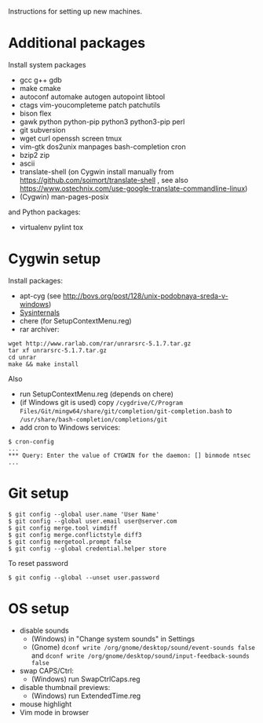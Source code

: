 Instructions for setting up new machines.

# Additional packages

Install system packages
* gcc g++ gdb
* make cmake
* autoconf automake autogen autopoint libtool
* ctags vim-youcompleteme patch patchutils
* bison flex
* gawk python python-pip python3 python3-pip perl
* git subversion
* wget curl openssh screen tmux
* vim-gtk dos2unix manpages bash-completion cron
* bzip2 zip
* ascii
* translate-shell (on Cygwin install manually from https://github.com/soimort/translate-shell , see also https://www.ostechnix.com/use-google-translate-commandline-linux)
* (Cygwin) man-pages-posix

and Python packages:
* virtualenv pylint tox

# Cygwin setup

Install packages:
* apt-cyg (see http://bovs.org/post/128/unix-podobnaya-sreda-v-windows)
* [Sysinternals](https://docs.microsoft.com/en-us/sysinternals)
* chere (for SetupContextMenu.reg)
* rar archiver:
```
wget http://www.rarlab.com/rar/unrarsrc-5.1.7.tar.gz
tar xf unrarsrc-5.1.7.tar.gz
cd unrar
make && make install
```

Also
* run SetupContextMenu.reg (depends on chere)
* (if Windows git is used) copy `/cygdrive/C/Program Files/Git/mingw64/share/git/completion/git-completion.bash` to `/usr/share/bash-completion/completions/git`
* add cron to Windows services:
```
$ cron-config
...
*** Query: Enter the value of CYGWIN for the daemon: [] binmode ntsec
...
```

# Git setup

```
$ git config --global user.name 'User Name'
$ git config --global user.email user@server.com
$ git config merge.tool vimdiff
$ git config merge.conflictstyle diff3
$ git config mergetool.prompt false
$ git config --global credential.helper store
```

To reset password
```
$ git config --global --unset user.password
```

# OS setup

* disable sounds
  * (Windows) in "Change system sounds" in Settings
  * (Gnome) `dconf write /org/gnome/desktop/sound/event-sounds false` and `dconf write /org/gnome/desktop/sound/input-feedback-sounds false`
* swap CAPS/Ctrl:
  * (Windows) run SwapCtrlCaps.reg
* disable thumbnail previews:
  * (Windows) run ExtendedTime.reg
* mouse highlight
* Vim mode in browser
